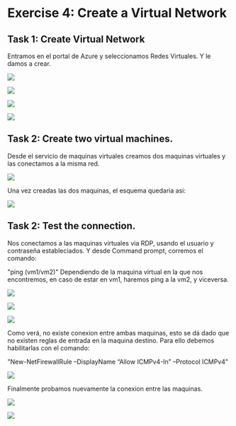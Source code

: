 # Exercise 4: Create a Virtual Network


## Task 1: Create Virtual Network

Entramos en el portal de Azure y seleccionamos Redes Virtuales. Y le damos a crear.

![](img/cvnet01.png)

![](img/cvnet02.png)

![](img/cvnet03.png)

![](img/cvnet04.png)

## Task 2: Create two virtual machines.

Desde el servicio de maquinas virtuales creamos dos maquinas virtuales y las conectamos a la misma red.

![](img/cvnet05.png)

Una vez creadas las dos maquinas, el esquema quedaria asi:

![](img/cvnet06.png)

## Task 2: Test the connection.

Nos conectamos a las maquinas virtuales via RDP, usando el usuario y contraseña estableciados. Y desde Command prompt, corremos el comando:

"ping (vm1/vm2)" Dependiendo de la maquina virtual en la que nos encontremos, en caso de estar en vm1, haremos ping a la vm2, y viceversa.

![](img/cvnet07.png)

![](img/cvnet08.png)

![](img/cvnet09.png)


Como verá, no existe conexion entre ambas maquinas, esto se dá dado que no existen reglas de entrada en la maquina destino. Para ello debemos habilitarlas con el comando: 

"New-NetFirewallRule –DisplayName “Allow ICMPv4-In” –Protocol ICMPv4"

![](img/cvnet10.png)

Finalmente probamos nuevamente la conexion entre las maquinas.

![](img/cvnet11.png)

![](img/cvnet12.png)